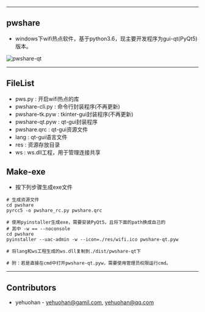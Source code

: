 
---
## pwshare
 - windows下wifi热点软件，基于python3.6，现主要开发程序为gui-qt(PyQt5)版本。

![pwshare-qt](pwshare-qt.png)

---
## FileList
 - pws.py         : 开启wifi热点的库
 - pwshare-cli.py : 命令行封装程序(不再更新)
 - pwshare-tk.pyw : tkinter-gui封装程序(不再更新)
 - pwshare-qt.pyw : qt-gui封装程序
 - pwshare.qrc    : qt-gui资源文件
 - lang           : qt-gui语言文件
 - res			  : 资源存放目录
 - ws			  : ws.dll工程，用于管理连接共享

## Make-exe
 - 按下列步骤生成exe文件

```
# 生成资源文件
cd pwshare
pyrcc5 -o pwshare_rc.py pwshare.qrc

# 使用pyinstaller生成exe，需要安装PyQt5，且将下面的path换成自己的
# 其中 -w == --noconsole
cd pwshare
pyinstaller --uac-admin -w --icon=./res/wifi.ico pwshare-qt.pyw

# 将lang和ws工程生成的ws.dll复制到./dist/pwshare-qt下

# 附：若是直接在cmd中打开pwshare-qt.pyw，需要使用管理员权限运行cmd。
```
 
---
## Contributors 
 - yehuohan - yehuohan@gamil.com, yehuohan@qq.com

